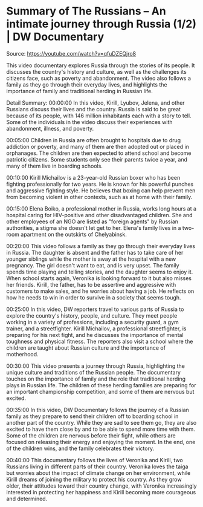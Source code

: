 # Summary of The Russians – An intimate journey through Russia (1/2) | DW Documentary

Source: https://youtube.com/watch?v=qfuDZEQjro8

This video documentary explores Russia through the stories of its people. It discusses the country's history and culture, as well as the challenges its citizens face, such as poverty and abandonment. The video also follows a family as they go through their everyday lives, and highlights the importance of family and traditional herding in Russian life.

Detail Summary: 
00:00:00
In this video, Kirill, Lyubov, Jelena, and other Russians discuss their lives and the country. Russia is said to be great because of its people, with 146 million inhabitants each with a story to tell. Some of the individuals in the video discuss their experiences with abandonment, illness, and poverty.

00:05:00
Children in Russia are often brought to hospitals due to drug addiction or poverty, and many of them are then adopted out or placed in orphanages. The children are then expected to attend school and become patriotic citizens. Some students only see their parents twice a year, and many of them live in boarding schools.

00:10:00
Kirill Michailov is a 23-year-old Russian boxer who has been fighting professionally for two years. He is known for his powerful punches and aggressive fighting style. He believes that boxing can help prevent men from becoming violent in other contexts, such as at home with their family.

00:15:00
Elena Boiko, a professional mother in Russia, works long hours at a hospital caring for HIV-positive and other disadvantaged children. She and other employees of an NGO are listed as "foreign agents" by Russian authorities, a stigma she doesn't let get to her. Elena's family lives in a two-room apartment on the outskirts of Chelyabinsk.

00:20:00
This video follows a family as they go through their everyday lives in Russia. The daughter is absent and the father has to take care of her younger siblings while the mother is away at the hospital with a new pregnancy. The girl doesn't want to eat, and is very upset. The family spends time playing and telling stories, and the daughter seems to enjoy it. When school starts again, Veronika is looking forward to it but also misses her friends. Kirill, the father, has to be assertive and aggressive with customers to make sales, and he worries about having a job. He reflects on how he needs to win in order to survive in a society that seems tough.

00:25:00
In this video, DW reporters travel to various parts of Russia to explore the country's history, people, and culture. They meet people working in a variety of professions, including a security guard, a gym trainer, and a streetfighter. Kirill Michailov, a professional streetfighter, is preparing for his next fight, and he discusses the importance of mental toughness and physical fitness. The reporters also visit a school where the children are taught about Russian culture and the importance of motherhood.

00:30:00
This video presents a journey through Russia, highlighting the unique culture and traditions of the Russian people. The documentary touches on the importance of family and the role that traditional herding plays in Russian life. The children of these herding families are preparing for an important championship competition, and some of them are nervous but excited.

00:35:00
In this video, DW Documentary follows the journey of a Russian family as they prepare to send their children off to boarding school in another part of the country. While they are sad to see them go, they are also excited to have them close by and to be able to spend more time with them. Some of the children are nervous before their fight, while others are focused on releasing their energy and enjoying the moment. In the end, one of the children wins, and the family celebrates their victory.

00:40:00
This documentary follows the lives of Veronika and Kirill, two Russians living in different parts of their country. Veronika loves the taiga but worries about the impact of climate change on her environment, while Kirill dreams of joining the military to protect his country. As they grow older, their attitudes toward their country change, with Veronika increasingly interested in protecting her happiness and Kirill becoming more courageous and determined.

